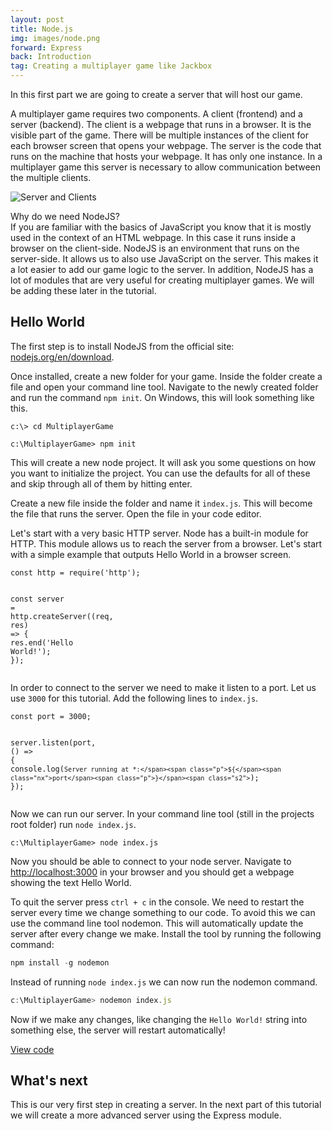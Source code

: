 ```yaml
---
layout: post
title: Node.js
img: images/node.png
forward: Express
back: Introduction
tag: Creating a multiplayer game like Jackbox
---
```


In this first part we are going to create a server that will host our game.

A multiplayer game requires two components. A client (frontend) and a server (backend). The client is a webpage that runs in a browser. It is the visible part of the game. There will be multiple instances of the client for each browser screen that opens your webpage. The server is the code that runs on the machine that hosts your webpage. It has only one instance. In a multiplayer game this server is necessary to allow communication between the multiple clients.

![Server and Clients]({{site.baseurl}}/images/server-clients.png)

<div class="fold-out" onclick="this.classList.toggle('open')">
<div class="fold-out-title">Why do we need NodeJS?</div>
<div class="fold-out-content">If you are familiar with the basics of JavaScript you know that it is mostly used in the context of an HTML webpage. In this case it runs inside a browser on the client-side. NodeJS is an environment that runs on the server-side. It allows us to also use JavaScript on the server. This makes it a lot easier to add our game logic to the server. In addition, NodeJS has a lot of modules that are very useful for creating multiplayer games. We will be adding these later in the tutorial.</div>
</div>

## Hello World
The first step is to install NodeJS from the official site: [nodejs.org/en/download](https://nodejs.org/en/download/).

Once installed, create a new folder for your game. Inside the folder create a file and open your command line tool. Navigate to the newly created folder and run the command `npm init`. On Windows, this will look something like this.

```
c:\> cd MultiplayerGame

c:\MultiplayerGame> npm init
```

This will create a new node project. It will ask you some questions on how you want to initialize the project. You can use the defaults for all of these and skip through all of them by hitting enter.

Create a new file inside the folder and name it `index.js`. This will become the file that runs the server. Open the file in your code editor. 

Let's start with a very basic HTTP server. Node has a built-in module for HTTP. This module allows us to reach the server from a browser. Let's start with a simple example that outputs Hello World in a browser screen.

<div class="language-js highlighter-rouge"><div class="highlight"><pre class="highlight"><code><span class="new"><span class="kd">const</span> <span class="nx">http</span> <span class="o">=</span> <span class="nx">require</span><span class="p">(</span><span class="dl">'</span><span class="s1">http</span><span class="dl">'</span><span class="p">);</span>

<span class="kd">const</span> <span class="nx">server</span> <span class="o">=</span> <span class="nx">http</span><span class="p">.</span><span class="nx">createServer</span><span class="p">((</span><span class="nx">req</span><span class="p">,</span> <span class="nx">res</span><span class="p">)</span> <span class="o">=&gt;</span> <span class="p">{</span>
  <span class="nx">res</span><span class="p">.</span><span class="nx">end</span><span class="p">(</span><span class="dl">'</span><span class="s1">Hello World!</span><span class="dl">'</span><span class="p">);</span>
<span class="p">});</span></span>
</code></pre></div></div>

In order to connect to the server we need to make it listen to a port. Let us use `3000` for this tutorial. Add the following lines to `index.js`.

<div class="language-js highlighter-rouge"><div class="highlight"><pre class="highlight"><code><span class="new"><span class="kd">const</span> <span class="nx">port</span> <span class="o">=</span> <span class="mi">3000</span><span class="p">;</span>

<span class="nx">server</span><span class="p">.</span><span class="nx">listen</span><span class="p">(</span><span class="nx">port</span><span class="p">,</span> <span class="p">()</span> <span class="o">=&gt;</span> <span class="p">{</span>
  <span class="nx">console</span><span class="p">.</span><span class="nx">log</span><span class="p">(</span><span class="s2">`Server running at *:</span><span class="p">${</span><span class="nx">port</span><span class="p">}</span><span class="s2">`</span><span class="p">);</span>
<span class="p">});</span></span>
</code></pre></div></div>

Now we can run our server. In your command line tool (still in the projects root folder) run `node index.js`. 

```
c:\MultiplayerGame> node index.js
```

Now you should be able to connect to your node server. Navigate to <a href="http://localhost:3000" target="_blank">http://localhost:3000</a> in your browser and you should get a webpage showing the text Hello World.

To quit the server press `ctrl + c` in the console. We need to restart the server every time we change something to our code. To avoid this we can use the command line tool nodemon. This will automatically update the server after every change we make. Install the tool by running the following command:

```js
npm install -g nodemon
```

Instead of running `node index.js` we can now run the nodemon command.

```js
c:\MultiplayerGame> nodemon index.js
```

Now if we make any changes, like changing the `Hello World!` string into something else, the server will restart automatically!

[View code](https://github.com/RubenBimmel/MultiplayerGameTutorial/tree/master/01-NodeJS)

## What's next

This is our very first step in creating a server. In the next part of this tutorial we will create a more advanced server using the Express module.
